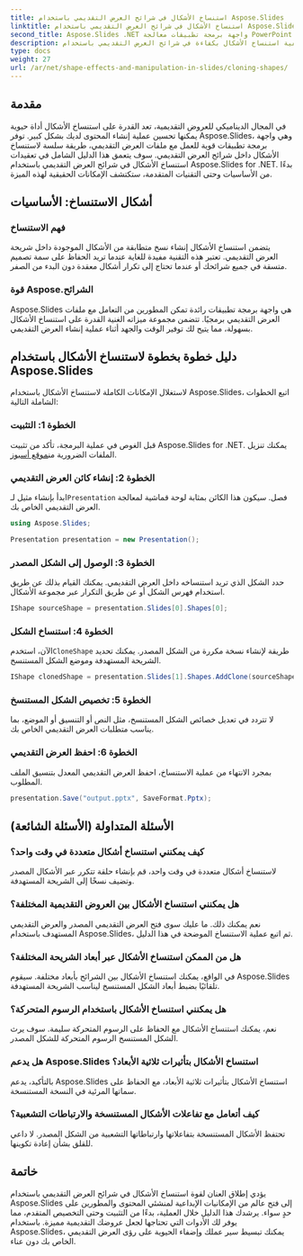 ```yaml
---
title: استنساخ الأشكال في شرائح العرض التقديمي باستخدام Aspose.Slides
linktitle: استنساخ الأشكال في شرائح العرض التقديمي باستخدام Aspose.Slides
second_title: Aspose.Slides .NET واجهة برمجة تطبيقات معالجة PowerPoint
description: تعرف على كيفية استنساخ الأشكال بكفاءة في شرائح العرض التقديمي باستخدام Aspose.Slides API. قم بإنشاء عروض تقديمية ديناميكية بسهولة. استكشف الدليل التفصيلي والأسئلة الشائعة والمزيد.
type: docs
weight: 27
url: /ar/net/shape-effects-and-manipulation-in-slides/cloning-shapes/
---
```


## مقدمة

في المجال الديناميكي للعروض التقديمية، تعد القدرة على استنساخ الأشكال أداة حيوية يمكنها تحسين عملية إنشاء المحتوى لديك بشكل كبير. توفر Aspose.Slides، وهي واجهة برمجة تطبيقات قوية للعمل مع ملفات العرض التقديمي، طريقة سلسة لاستنساخ الأشكال داخل شرائح العرض التقديمي. سوف يتعمق هذا الدليل الشامل في تعقيدات استنساخ الأشكال في شرائح العرض التقديمي باستخدام Aspose.Slides for .NET. بدءًا من الأساسيات وحتى التقنيات المتقدمة، ستكتشف الإمكانات الحقيقية لهذه الميزة.

## أشكال الاستنساخ: الأساسيات

### فهم الاستنساخ

يتضمن استنساخ الأشكال إنشاء نسخ متطابقة من الأشكال الموجودة داخل شريحة العرض التقديمي. تعتبر هذه التقنية مفيدة للغاية عندما تريد الحفاظ على سمة تصميم متسقة في جميع شرائحك أو عندما تحتاج إلى تكرار أشكال معقدة دون البدء من الصفر.

### قوة Aspose.الشرائح

Aspose.Slides هي واجهة برمجة تطبيقات رائدة تمكن المطورين من التعامل مع ملفات العرض التقديمي برمجيًا. تتضمن مجموعة ميزاته الغنية القدرة على استنساخ الأشكال بسهولة، مما يتيح لك توفير الوقت والجهد أثناء عملية إنشاء العرض التقديمي.

## دليل خطوة بخطوة لاستنساخ الأشكال باستخدام Aspose.Slides

لاستغلال الإمكانات الكاملة لاستنساخ الأشكال باستخدام Aspose.Slides، اتبع الخطوات الشاملة التالية:

### الخطوة 1: التثبيت

 قبل الغوص في عملية البرمجة، تأكد من تثبيت Aspose.Slides for .NET. يمكنك تنزيل الملفات الضرورية من[موقع أسبوز](https://releases.aspose.com/slides/net/).

### الخطوة 2: إنشاء كائن العرض التقديمي

 ابدأ بإنشاء مثيل لـ`Presentation` فصل. سيكون هذا الكائن بمثابة لوحة قماشية لمعالجة العرض التقديمي الخاص بك.

```csharp
using Aspose.Slides;

Presentation presentation = new Presentation();
```

### الخطوة 3: الوصول إلى الشكل المصدر

حدد الشكل الذي تريد استنساخه داخل العرض التقديمي. يمكنك القيام بذلك عن طريق استخدام فهرس الشكل أو عن طريق التكرار عبر مجموعة الأشكال.

```csharp
IShape sourceShape = presentation.Slides[0].Shapes[0];
```

### الخطوة 4: استنساخ الشكل

 الآن، استخدم`CloneShape` طريقة لإنشاء نسخة مكررة من الشكل المصدر. يمكنك تحديد الشريحة المستهدفة وموضع الشكل المستنسخ.

```csharp
IShape clonedShape = presentation.Slides[1].Shapes.AddClone(sourceShape, x, y, width, height);
```

### الخطوة 5: تخصيص الشكل المستنسخ

لا تتردد في تعديل خصائص الشكل المستنسخ، مثل النص أو التنسيق أو الموضع، بما يناسب متطلبات العرض التقديمي الخاص بك.

### الخطوة 6: احفظ العرض التقديمي

بمجرد الانتهاء من عملية الاستنساخ، احفظ العرض التقديمي المعدل بتنسيق الملف المطلوب.

```csharp
presentation.Save("output.pptx", SaveFormat.Pptx);
```

## الأسئلة المتداولة (الأسئلة الشائعة)

### كيف يمكنني استنساخ أشكال متعددة في وقت واحد؟

لاستنساخ أشكال متعددة في وقت واحد، قم بإنشاء حلقة تتكرر عبر الأشكال المصدر وتضيف نسخًا إلى الشريحة المستهدفة.

### هل يمكنني استنساخ الأشكال بين العروض التقديمية المختلفة؟

نعم يمكنك ذلك. ما عليك سوى فتح العرض التقديمي المصدر والعرض التقديمي المستهدف باستخدام Aspose.Slides، ثم اتبع عملية الاستنساخ الموضحة في هذا الدليل.

### هل من الممكن استنساخ الأشكال عبر أبعاد الشريحة المختلفة؟

في الواقع، يمكنك استنساخ الأشكال بين الشرائح بأبعاد مختلفة. سيقوم Aspose.Slides تلقائيًا بضبط أبعاد الشكل المستنسخ ليناسب الشريحة المستهدفة.

### هل يمكنني استنساخ الأشكال باستخدام الرسوم المتحركة؟

نعم، يمكنك استنساخ الأشكال مع الحفاظ على الرسوم المتحركة سليمة. سوف يرث الشكل المستنسخ الرسوم المتحركة للشكل المصدر.

### هل يدعم Aspose.Slides استنساخ الأشكال بتأثيرات ثلاثية الأبعاد؟

بالتأكيد، يدعم Aspose.Slides استنساخ الأشكال بتأثيرات ثلاثية الأبعاد، مع الحفاظ على سماتها المرئية في النسخة المستنسخة.

### كيف أتعامل مع تفاعلات الأشكال المستنسخة والارتباطات التشعبية؟

تحتفظ الأشكال المستنسخة بتفاعلاتها وارتباطاتها التشعبية من الشكل المصدر. لا داعي للقلق بشأن إعادة تكوينها.

## خاتمة

يؤدي إطلاق العنان لقوة استنساخ الأشكال في شرائح العرض التقديمي باستخدام Aspose.Slides إلى فتح عالم من الإمكانيات الإبداعية لمنشئي المحتوى والمطورين على حدٍ سواء. يرشدك هذا الدليل خلال العملية، بدءًا من التثبيت وحتى التخصيص المتقدم، مما يوفر لك الأدوات التي تحتاجها لجعل عروضك التقديمية مميزة. باستخدام Aspose.Slides، يمكنك تبسيط سير عملك وإضفاء الحيوية على رؤى العرض التقديمي الخاص بك دون عناء.